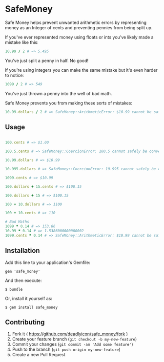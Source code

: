 # SafeMoney

Safe Money helps prevent unwanted arithmetic errors by representing money as an Integer of cents and preventing pennies from being split up.

If you've ever represented money using floats or ints you've likely made a mistake like this:

```ruby
10.99 / 2 # => 5.495
```

You've just split a penny in half. No good!

If you're using integers you can make the same mistake but it's even harder to notice:

```ruby
1099 / 2 # => 549
```

You've just thrown a penny into the well of bad math.


Safe Money prevents you from making these sorts of mistakes:

```ruby
10.99.dollars / 2 # => SafeMoney::ArithmeticError: $10.99 cannot be safely divided by 2
```

## Usage

```ruby

100.cents # => $1.00

100.5.cents # => SafeMoney::CoercionError: 100.5 cannot safely be converted into cents

10.99.dollars # => $10.99

10.995.dollars # => SafeMoney::CoercionError: 10.995 cannot safely be converted into cents

1099.cents # => $10.99

100.dollars + 15.cents # => $100.15

100.dollars + 15 # => $100.15

100 + 10.dollars # => 1100

100 + 10.cents # => 110

# Bad Maths
1099 * 0.14 # => 153.86
10.99 * 0.14 # => 1.5386000000000002
1099.cents * 0.14 # => SafeMoney::ArithmeticError: $10.99 cannot be safely multiplied by 0.14

```

## Installation

Add this line to your application's Gemfile:

    gem 'safe_money'

And then execute:

    $ bundle

Or, install it yourself as:

    $ gem install safe_money

## Contributing

1. Fork it ( https://github.com/deadlyicon/safe_money/fork )
2. Create your feature branch (`git checkout -b my-new-feature`)
3. Commit your changes (`git commit -am 'Add some feature'`)
4. Push to the branch (`git push origin my-new-feature`)
5. Create a new Pull Request
